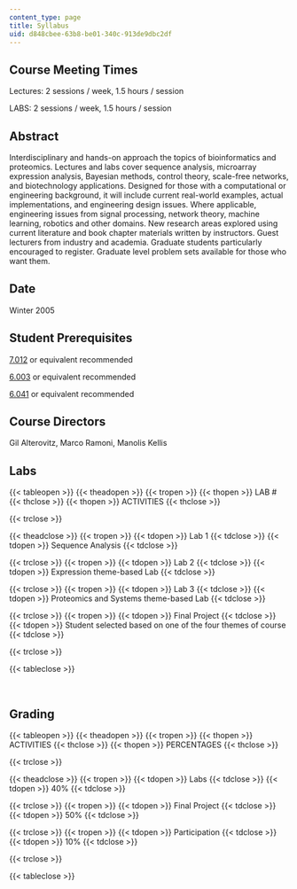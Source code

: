 ```yaml
---
content_type: page
title: Syllabus
uid: d848cbee-63b8-be01-340c-913de9dbc2df
---
```


Course Meeting Times
--------------------

Lectures: 2 sessions / week, 1.5 hours / session

LABS: 2 sessions / week, 1.5 hours / session

Abstract
--------

Interdisciplinary and hands-on approach the topics of bioinformatics and proteomics. Lectures and labs cover sequence analysis, microarray expression analysis, Bayesian methods, control theory, scale-free networks, and biotechnology applications. Designed for those with a computational or engineering background, it will include current real-world examples, actual implementations, and engineering design issues. Where applicable, engineering issues from signal processing, network theory, machine learning, robotics and other domains. New research areas explored using current literature and book chapter materials written by instructors. Guest lecturers from industry and academia. Graduate students particularly encouraged to register. Graduate level problem sets available for those who want them.

Date
----

Winter 2005

Student Prerequisites
---------------------

[7.012](/courses/7-012-introduction-to-biology-fall-2004) or equivalent recommended

[6.003](/courses/6-003-signals-and-systems-fall-2011) or equivalent recommended

[6.041](/courses/6-041-probabilistic-systems-analysis-and-applied-probability-fall-2010) or equivalent recommended

Course Directors
----------------

Gil Alterovitz, Marco Ramoni, Manolis Kellis

Labs
----

{{< tableopen >}}
{{< theadopen >}}
{{< tropen >}}
{{< thopen >}}
LAB #
{{< thclose >}}
{{< thopen >}}
ACTIVITIES
{{< thclose >}}

{{< trclose >}}

{{< theadclose >}}
{{< tropen >}}
{{< tdopen >}}
Lab 1
{{< tdclose >}}
{{< tdopen >}}
Sequence Analysis
{{< tdclose >}}

{{< trclose >}}
{{< tropen >}}
{{< tdopen >}}
Lab 2
{{< tdclose >}}
{{< tdopen >}}
Expression theme-based Lab
{{< tdclose >}}

{{< trclose >}}
{{< tropen >}}
{{< tdopen >}}
Lab 3
{{< tdclose >}}
{{< tdopen >}}
Proteomics and Systems theme-based Lab
{{< tdclose >}}

{{< trclose >}}
{{< tropen >}}
{{< tdopen >}}
Final Project
{{< tdclose >}}
{{< tdopen >}}
Student selected based on one of the four themes of course
{{< tdclose >}}

{{< trclose >}}

{{< tableclose >}}

  
 

Grading
-------

{{< tableopen >}}
{{< theadopen >}}
{{< tropen >}}
{{< thopen >}}
ACTIVITIES
{{< thclose >}}
{{< thopen >}}
PERCENTAGES
{{< thclose >}}

{{< trclose >}}

{{< theadclose >}}
{{< tropen >}}
{{< tdopen >}}
Labs
{{< tdclose >}}
{{< tdopen >}}
40%
{{< tdclose >}}

{{< trclose >}}
{{< tropen >}}
{{< tdopen >}}
Final Project
{{< tdclose >}}
{{< tdopen >}}
50%
{{< tdclose >}}

{{< trclose >}}
{{< tropen >}}
{{< tdopen >}}
Participation
{{< tdclose >}}
{{< tdopen >}}
10%
{{< tdclose >}}

{{< trclose >}}

{{< tableclose >}}